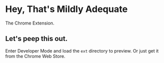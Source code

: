 # Hey, That's Mildly Adequate

The Chrome Extension.

## Let's peep this out.

Enter Developer Mode and load the `ext` directory to preview. Or just get it from the Chrome Web Store.
